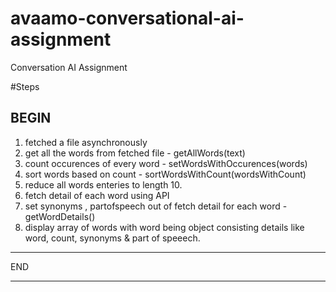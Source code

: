 # avaamo-conversational-ai-assignment

Conversation AI Assignment

#Steps

BEGIN
-----
1. fetched a file asynchronously
2. get all the words from fetched file -  getAllWords(text)
3. count occurences of every word -  setWordsWithOccurences(words)
4. sort words based on count - sortWordsWithCount(wordsWithCount)
5. reduce all words enteries to length 10.
6. fetch detail of each word using API
7. set synonyms , partofspeech out of fetch detail for each word - getWordDetails()
8. display array of words with word being object consisting details like word, count, synonyms & part of speeech.

-----

END

-----

